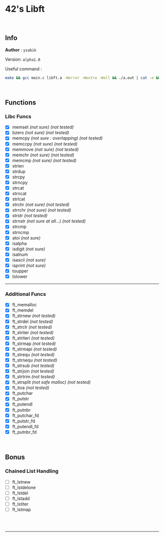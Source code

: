 # 42's Libft

<br>

## Info

__Author__ : `ysabik`

Version: `alpha1.0`

Useful command :
```sh
make && gcc main.c libft.a -Werror -Wextra -Wall && ./a.out | cat -e && rm a.out
```

<br>

## Functions

### Libc Funcs

- [X] memset *(not sure)* *(not tested)*
- [X] bzero *(not sure)* *(not tested)*
- [X] memcpy *(not sure : overlapping)* *(not tested)*
- [X] memccpy *(not sure)* *(not tested)*
- [X] memmove *(not sure)* *(not tested)*
- [X] memchr *(not sure)* *(not tested)*
- [X] memcmp *(not sure)* *(not tested)*
- [X] strlen
- [X] strdup
- [X] strcpy
- [X] strncpy
- [X] strcat
- [X] strncat
- [X] strlcat
- [X] strchr *(not sure)* *(not tested)*
- [X] strrchr *(not sure)* *(not tested)*
- [X] strstr *(not tested)*
- [X] strnstr *(not sure at all...)* *(not tested)*
- [X] strcmp
- [X] strncmp
- [X] atoi *(not sure)*
- [X] isalpha
- [X] isdigit *(not sure)*
- [X] isalnum
- [X] isascii *(not sure)*
- [X] isprint *(not sure)*
- [X] toupper
- [X] tolower

---

### Additional Funcs

- [X] ft_memalloc
- [X] ft_memdel
- [X] ft_strnew *(not tested)*
- [X] ft_strdel *(not tested)*
- [X] ft_strclr *(not tested)*
- [X] ft_striter *(not tested)*
- [X] ft_striteri *(not tested)*
- [X] ft_strmap *(not tested)*
- [X] ft_strmapi *(not tested)*
- [X] ft_strequ *(not tested)*
- [X] ft_strnequ *(not tested)*
- [X] ft_strsub *(not tested)*
- [X] ft_strjoin *(not tested)*
- [X] ft_strtrim *(not tested)*
- [X] ft_strsplit *(not safe malloc)* *(not tested)*
- [X] ft_itoa *(not tested)*
- [X] ft_putchar
- [X] ft_putstr
- [X] ft_putendl
- [X] ft_putnbr
- [X] ft_putchar_fd
- [X] ft_putstr_fd
- [X] ft_putendl_fd
- [X] ft_putnbr_fd

<br>

## Bonus

### Chained List Handling

- [ ] ft_lstnew
- [ ] ft_lstdelone
- [ ] ft_lstdel
- [ ] ft_lstadd
- [ ] ft_lstiter
- [ ] ft_lstmap

<br>
<br>

---
